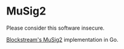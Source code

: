 # MuSig2
Please consider this software insecure.  

[Blockstream's MuSig2](https://eprint.iacr.org/2020/1261.pdf) implementation in Go.